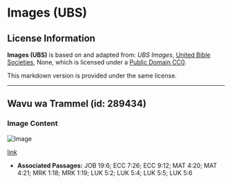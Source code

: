 # Images (UBS)

## License Information

**Images (UBS)** is based on and adapted from: _UBS Images_, [United Bible Societies](https://unitedbiblesocieties.org/), None, which is licensed under a [Public Domain CC0](https://creativecommons.org/public-domain/cc0/).

This markdown version is provided under the same license.



--------------------------------

## Wavu wa Trammel (id: 289434)

### Image Content

![Image](https://cdn.aquifer.bible/aquifer-content/resources/Media/WEB-0336_trammel_net.jpg)

[link](https://cdn.aquifer.bible/aquifer-content/resources/Media/WEB-0336_trammel_net.jpg)

* **Associated Passages:** JOB 19:6; ECC 7:26; ECC 9:12; MAT 4:20; MAT 4:21; MRK 1:18; MRK 1:19; LUK 5:2; LUK 5:4; LUK 5:5; LUK 5:6

